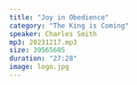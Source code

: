```yaml
---
title: "Joy in Obedience"
category: "The King is Coming"
speaker: Charles Smith
mp3: 20231217.mp3
size: 39565605
duration: "27:28"
image: logo.jpg
---
```

